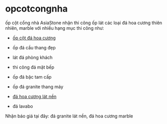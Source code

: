 # opcotcongnha
ốp cột cổng nhà
AsiaStone nhận thi công ốp lát các loại đá hoa cương thiên nhiên, marble với nhiều hạng mục thi công như:

- [ốp cột đá hoa cương](https://asiastone.vn/op-cot-da-hoa-cuong)

- ốp đá cầu thang đẹp

- lát đá phòng khách

- thi công đá mặt bếp

- ốp đá bậc tam cấp

- ốp đá granite thang máy

- [đá hoa cương lát nền](https://asiastone.vn/thi-cong-da-granite-lat-nen-nha)

- đá lavabo

Nhận báo giá tại đây: đá granite lát nền, đá hoa cương marble

